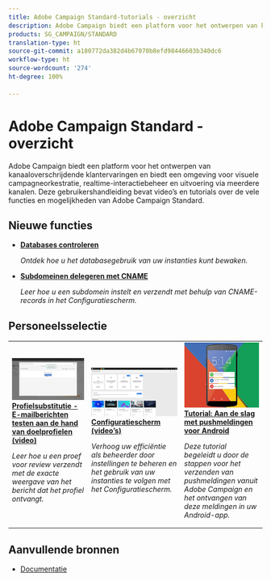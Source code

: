 ```yaml
---
title: Adobe Campaign Standard-tutorials - overzicht
description: Adobe Campaign biedt een platform voor het ontwerpen van kanaaloverschrijdende klantervaringen en biedt een omgeving voor visuele campagnelay-out, real-time interactiebeheer en kanaaloverschrijdende uitvoering. Deze gebruikershandleiding bevat video’s en tutorials over de vele functies en mogelijkheden van Adobe Campaign Standard.
products: SG_CAMPAIGN/STANDARD
translation-type: ht
source-git-commit: a180772da382d4b67070b8efd98446603b340dc6
workflow-type: ht
source-wordcount: '274'
ht-degree: 100%

---
```



# Adobe Campaign Standard - overzicht

Adobe Campaign biedt een platform voor het ontwerpen van kanaaloverschrijdende klantervaringen en biedt een omgeving voor visuele campagneorkestratie, realtime-interactiebeheer en uitvoering via meerdere kanalen. Deze gebruikershandleiding bevat video’s en tutorials over de vele functies en mogelijkheden van Adobe Campaign Standard.

## Nieuwe functies

* **[Databases controleren](/help/control-panel-tutorials/performance-monitoring/monitoring-databases.md)**

   *Ontdek hoe u het databasegebruik van uw instanties kunt bewaken.*

* **[Subdomeinen delegeren met CNAME](/help/control-panel-tutorials/subdomains-and-certificates/delegating-subdomains-using-cname.md)**

   *Leer hoe u een subdomein instelt en verzendt met behulp van CNAME-records in het Configuratiescherm.*

## Personeelsselectie

<table>
<tr>
  <td>
    <a href="./communication-channels/email/profile-substitution.md"> 
      <img alt="Profielsubstitutie - E-mailberichten testen aan de hand van doelprofielen (video)" src="./assets/substitution_tab.png"/>
    </a>
    <div>
      <a href="./communication-channels/email/profile-substitution.md">
    <strong>Profielsubstitutie - E-mailberichten testen aan de hand van doelprofielen (video)</strong>
    </a>
    </div>
    <p>
    <em>Leer hoe u een proef voor review verzendt met de exacte weergave van het bericht dat het profiel ontvangt.</em>
    <p>
  </td>
   <td>
    <a href="https://docs.adobe.com/content/help/nl-NL/campaign-standard-learn/control-panel/control-panel-overview.html">
      <img alt="Configuratiescherm (video’s)" src="./assets/control-panel.png" />
    </a>
    <div>
    <a href="https://docs.adobe.com/content/help/nl-NL/campaign-standard-learn/control-panel/control-panel-overview.html">
    <strong>Configuratiescherm (video’s)</strong>
    </a>
    </div>
    <p>
    <em> Verhoog uw efficiëntie als beheerder door instellingen te beheren en het gebruik van uw instanties te volgen met het Configuratiescherm.</em>
    <p>
  </td>
  <td>
    <a href="https://docs.adobe.com/content/help/nl-NL/campaign-standard-learn/getting-started-with-push-notifications-android/introduction.html">
      <img alt="Tutorial: Aan de slag met pushmeldingen voor Android" src="./assets/push-for-android.png" />
    </a>
    <div>
      <a href="https://docs.adobe.com/content/help/nl-NL/campaign-standard-learn/getting-started-with-push-notifications-android/introduction.html">
    <strong>Tutorial: Aan de slag met pushmeldingen voor Android</strong>
    </a>
    </div>
    <p>
    <em>Deze tutorial begeleidt u door de stappen voor het verzenden van pushmeldingen vanuit Adobe Campaign en het ontvangen van deze meldingen in uw Android-app. </em>
    <p>
  </td>
</tr>
</table>

## Aanvullende bronnen

* [Documentatie](https://docs.adobe.com/content/help/nl-NL/campaign-standard/using/campaign-standard-home.html)
